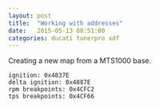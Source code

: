 ```yaml
---
layout: post
title:  "Working with addresses"
date:   2015-05-13 08:51:00
categories: ducati tunerpro xdf
---
```


Creating a new map from a MTS1000 base.

    ignition: 0x4837E
    delta ignition: 0x4887E
    rpm breakpoints: 0x4CFC2
    tps breakpoints: 0x4CF66
